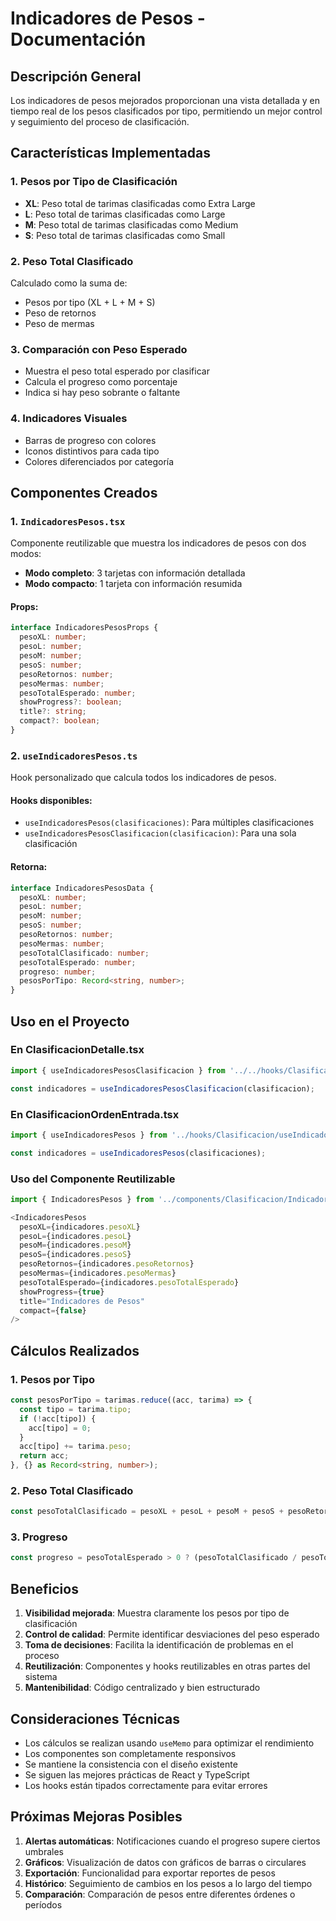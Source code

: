 # Indicadores de Pesos - Documentación

## Descripción General

Los indicadores de pesos mejorados proporcionan una vista detallada y en tiempo real de los pesos clasificados por tipo, permitiendo un mejor control y seguimiento del proceso de clasificación.

## Características Implementadas

### 1. Pesos por Tipo de Clasificación
- **XL**: Peso total de tarimas clasificadas como Extra Large
- **L**: Peso total de tarimas clasificadas como Large  
- **M**: Peso total de tarimas clasificadas como Medium
- **S**: Peso total de tarimas clasificadas como Small

### 2. Peso Total Clasificado
Calculado como la suma de:
- Pesos por tipo (XL + L + M + S)
- Peso de retornos
- Peso de mermas

### 3. Comparación con Peso Esperado
- Muestra el peso total esperado por clasificar
- Calcula el progreso como porcentaje
- Indica si hay peso sobrante o faltante

### 4. Indicadores Visuales
- Barras de progreso con colores
- Iconos distintivos para cada tipo
- Colores diferenciados por categoría

## Componentes Creados

### 1. `IndicadoresPesos.tsx`
Componente reutilizable que muestra los indicadores de pesos con dos modos:
- **Modo completo**: 3 tarjetas con información detallada
- **Modo compacto**: 1 tarjeta con información resumida

#### Props:
```typescript
interface IndicadoresPesosProps {
  pesoXL: number;
  pesoL: number;
  pesoM: number;
  pesoS: number;
  pesoRetornos: number;
  pesoMermas: number;
  pesoTotalEsperado: number;
  showProgress?: boolean;
  title?: string;
  compact?: boolean;
}
```

### 2. `useIndicadoresPesos.ts`
Hook personalizado que calcula todos los indicadores de pesos.

#### Hooks disponibles:
- `useIndicadoresPesos(clasificaciones)`: Para múltiples clasificaciones
- `useIndicadoresPesosClasificacion(clasificacion)`: Para una sola clasificación

#### Retorna:
```typescript
interface IndicadoresPesosData {
  pesoXL: number;
  pesoL: number;
  pesoM: number;
  pesoS: number;
  pesoRetornos: number;
  pesoMermas: number;
  pesoTotalClasificado: number;
  pesoTotalEsperado: number;
  progreso: number;
  pesosPorTipo: Record<string, number>;
}
```

## Uso en el Proyecto

### En ClasificacionDetalle.tsx
```typescript
import { useIndicadoresPesosClasificacion } from '../../hooks/Clasificacion/useIndicadoresPesos';

const indicadores = useIndicadoresPesosClasificacion(clasificacion);
```

### En ClasificacionOrdenEntrada.tsx
```typescript
import { useIndicadoresPesos } from '../hooks/Clasificacion/useIndicadoresPesos';

const indicadores = useIndicadoresPesos(clasificaciones);
```

### Uso del Componente Reutilizable
```typescript
import { IndicadoresPesos } from '../components/Clasificacion/IndicadoresPesos';

<IndicadoresPesos
  pesoXL={indicadores.pesoXL}
  pesoL={indicadores.pesoL}
  pesoM={indicadores.pesoM}
  pesoS={indicadores.pesoS}
  pesoRetornos={indicadores.pesoRetornos}
  pesoMermas={indicadores.pesoMermas}
  pesoTotalEsperado={indicadores.pesoTotalEsperado}
  showProgress={true}
  title="Indicadores de Pesos"
  compact={false}
/>
```

## Cálculos Realizados

### 1. Pesos por Tipo
```typescript
const pesosPorTipo = tarimas.reduce((acc, tarima) => {
  const tipo = tarima.tipo;
  if (!acc[tipo]) {
    acc[tipo] = 0;
  }
  acc[tipo] += tarima.peso;
  return acc;
}, {} as Record<string, number>);
```

### 2. Peso Total Clasificado
```typescript
const pesoTotalClasificado = pesoXL + pesoL + pesoM + pesoS + pesoRetornos + pesoMermas;
```

### 3. Progreso
```typescript
const progreso = pesoTotalEsperado > 0 ? (pesoTotalClasificado / pesoTotalEsperado) * 100 : 0;
```

## Beneficios

1. **Visibilidad mejorada**: Muestra claramente los pesos por tipo de clasificación
2. **Control de calidad**: Permite identificar desviaciones del peso esperado
3. **Toma de decisiones**: Facilita la identificación de problemas en el proceso
4. **Reutilización**: Componentes y hooks reutilizables en otras partes del sistema
5. **Mantenibilidad**: Código centralizado y bien estructurado

## Consideraciones Técnicas

- Los cálculos se realizan usando `useMemo` para optimizar el rendimiento
- Los componentes son completamente responsivos
- Se mantiene la consistencia con el diseño existente
- Se siguen las mejores prácticas de React y TypeScript
- Los hooks están tipados correctamente para evitar errores

## Próximas Mejoras Posibles

1. **Alertas automáticas**: Notificaciones cuando el progreso supere ciertos umbrales
2. **Gráficos**: Visualización de datos con gráficos de barras o circulares
3. **Exportación**: Funcionalidad para exportar reportes de pesos
4. **Histórico**: Seguimiento de cambios en los pesos a lo largo del tiempo
5. **Comparación**: Comparación de pesos entre diferentes órdenes o períodos 